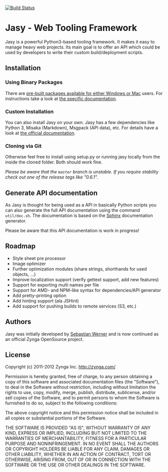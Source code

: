 [![Build Status](https://secure.travis-ci.org/zynga/jasy.png?branch=jasy08)](http://travis-ci.org/zynga/jasy)

Jasy - Web Tooling Framework
============================

Jasy is a powerful Python3-based tooling framework. It makes it 
easy to manage heavy web projects. Its main goal is to offer 
an API which could be used by developers to write their custom 
build/deployment scripts.


## Installation

### Using Binary Packages

There are [pre-built packages available for either Windows or Mac](https://github.com/zynga/jasy/downloads) 
users. For instructions take a look at [the specific documentation](https://github.com/zynga/jasy/wiki/Installation-using-binary-packages). 


### Custom Installation

You can also install Jasy on your own. Jasy has a few dependencies
like Python 3, Misaka (Markdown), Msgpack (API data), etc. For
details have a look at [the official documentation](https://github.com/zynga/jasy/wiki/Installation).


### Cloning via Git

Otherwise feel free to install using setup.py or running jasy locally from the inside the cloned folder. Both should work fine.

*Please be aware that the `master` branch is unstable. If you require stability check out one of the release tags like "0.6.1".*


## Generate API documentation

As Jasy is thought for being used as a API in basically Python scripts you can also generate the full API documentation using the command `util/doc.sh`. The documentation is based on the [Sphinx](http://sphinx.pocoo.org/) documentation generator. 

Please be aware that this API documentation is work in progress!


## Roadmap

* Style sheet pre processor
* Image optimizer
* Further optimization modules (share strings, shorthands for used objects, ...)
* Improve localization support (verify gettext support, add new features)
* Support for exporting multi names per file
* Support for AMD- and NPM-like syntax for dependencies/API generator
* Add pretty-printing option
* Add hinting support (ala JSHint)
* Add support for pushing builds to remote services (S3, etc.)


## Authors

Jasy was initially developed by [Sebastian Werner](mailto:info@sebastian-werner.net)
and is now continued as an official Zynga OpenSource project.


## License

Copyright (c) 2011-2012 Zynga Inc. http://zynga.com/

Permission is hereby granted, free of charge, to any person obtaining
a copy of this software and associated documentation files (the
"Software"), to deal in the Software without restriction, including
without limitation the rights to use, copy, modify, merge, publish,
distribute, sublicense, and/or sell copies of the Software, and to
permit persons to whom the Software is furnished to do so, subject to
the following conditions:

The above copyright notice and this permission notice shall be
included in all copies or substantial portions of the Software.

THE SOFTWARE IS PROVIDED "AS IS", WITHOUT WARRANTY OF ANY KIND,
EXPRESS OR IMPLIED, INCLUDING BUT NOT LIMITED TO THE WARRANTIES OF
MERCHANTABILITY, FITNESS FOR A PARTICULAR PURPOSE AND
NONINFRINGEMENT. IN NO EVENT SHALL THE AUTHORS OR COPYRIGHT HOLDERS BE
LIABLE FOR ANY CLAIM, DAMAGES OR OTHER LIABILITY, WHETHER IN AN ACTION
OF CONTRACT, TORT OR OTHERWISE, ARISING FROM, OUT OF OR IN CONNECTION
WITH THE SOFTWARE OR THE USE OR OTHER DEALINGS IN THE SOFTWARE.
